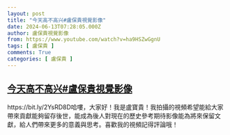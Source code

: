 ```yaml
---
layout: post
title: "今天高不高兴#盧保貴視覺影像"
date: 2024-06-13T07:28:05.000Z
author: 盧保貴視覺影像
from: https://www.youtube.com/watch?v=ha9HSZwGgnU
tags: [ 盧保貴 ]
comments: True
categories: [ 盧保貴 ]
---
```

<!--1718263685000-->
[今天高不高兴#盧保貴視覺影像](https://www.youtube.com/watch?v=ha9HSZwGgnU)
------

<div>
https://bit.ly/2YsRD8D哈嘍，大家好！我是盧寶貴！我拍攝的視頻希望能給大家帶來貢獻能夠留存後世，能成為後人對現在的歷史參考期待影像能為將來保留文獻，給人們帶來更多的意義與思考。喜歡我的視頻記得評論哦！
</div>
